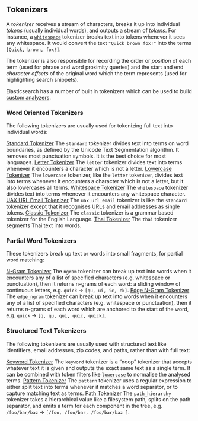 ## Tokenizers

A _tokenizer_ receives a stream of characters, breaks it up into individual _tokens_ (usually individual words), and outputs a stream of _tokens_. For instance, a [`whitespace`](analysis-whitespace-tokenizer.html) tokenizer breaks text into tokens whenever it sees any whitespace. It would convert the text `"Quick brown fox!"` into the terms `[Quick, brown, fox!]`.

The tokenizer is also responsible for recording the order or _position_ of each term (used for phrase and word proximity queries) and the start and end _character offsets_ of the original word which the term represents (used for highlighting search snippets).

Elasticsearch has a number of built in tokenizers which can be used to build [custom analyzers](analysis-custom-analyzer.html).

### Word Oriented Tokenizers

The following tokenizers are usually used for tokenizing full text into individual words:

[Standard Tokenizer](analysis-standard-tokenizer.html)
     The `standard` tokenizer divides text into terms on word boundaries, as defined by the Unicode Text Segmentation algorithm. It removes most punctuation symbols. It is the best choice for most languages. 
[Letter Tokenizer](analysis-letter-tokenizer.html)
     The `letter` tokenizer divides text into terms whenever it encounters a character which is not a letter. 
[Lowercase Tokenizer](analysis-lowercase-tokenizer.html)
     The `lowercase` tokenizer, like the `letter` tokenizer, divides text into terms whenever it encounters a character which is not a letter, but it also lowercases all terms. 
[Whitespace Tokenizer](analysis-whitespace-tokenizer.html)
     The `whitespace` tokenizer divides text into terms whenever it encounters any whitespace character. 
[UAX URL Email Tokenizer](analysis-uaxurlemail-tokenizer.html)
     The `uax_url_email` tokenizer is like the `standard` tokenizer except that it recognises URLs and email addresses as single tokens. 
[Classic Tokenizer](analysis-classic-tokenizer.html)
     The `classic` tokenizer is a grammar based tokenizer for the English Language. 
[Thai Tokenizer](analysis-thai-tokenizer.html)
     The `thai` tokenizer segments Thai text into words. 

### Partial Word Tokenizers

These tokenizers break up text or words into small fragments, for partial word matching:

[N-Gram Tokenizer](analysis-ngram-tokenizer.html)
     The `ngram` tokenizer can break up text into words when it encounters any of a list of specified characters (e.g. whitespace or punctuation), then it returns n-grams of each word: a sliding window of continuous letters, e.g. `quick` → `[qu, ui, ic, ck]`. 
[Edge N-Gram Tokenizer](analysis-edgengram-tokenizer.html)
     The `edge_ngram` tokenizer can break up text into words when it encounters any of a list of specified characters (e.g. whitespace or punctuation), then it returns n-grams of each word which are anchored to the start of the word, e.g. `quick` → `[q, qu, qui, quic, quick]`. 

### Structured Text Tokenizers

The following tokenizers are usually used with structured text like identifiers, email addresses, zip codes, and paths, rather than with full text:

[Keyword Tokenizer](analysis-keyword-tokenizer.html)
     The `keyword` tokenizer is a “noop” tokenizer that accepts whatever text it is given and outputs the exact same text as a single term. It can be combined with token filters like [`lowercase`](analysis-lowercase-tokenfilter.html) to normalise the analysed terms. 
[Pattern Tokenizer](analysis-pattern-tokenizer.html)
     The `pattern` tokenizer uses a regular expression to either split text into terms whenever it matches a word separator, or to capture matching text as terms. 
[Path Tokenizer](analysis-pathhierarchy-tokenizer.html)
     The `path_hierarchy` tokenizer takes a hierarchical value like a filesystem path, splits on the path separator, and emits a term for each component in the tree, e.g. `/foo/bar/baz` → `[/foo, /foo/bar, /foo/bar/baz ]`. 
